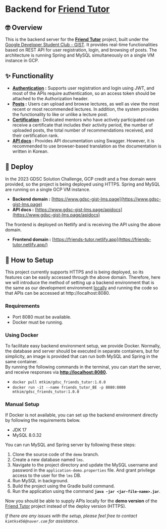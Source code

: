 # Backend for [Friend Tutor](https://github.com/GDSC-GIST/friends-tutor)


## 🤓 Overview



This is the backend server for the **[Friend Tutor](https://github.com/GDSC-GIST/friends-tutor)** project, built under the [Google Developer Student Club - GIST](https://gdsc.community.dev/gwangju-institute-of-science-and-technology/). It provides real-time functionalities based on REST API for user registration, login, and browsing of posts. The architecture is running Spring and MySQL simultaneously on a single VM instance in GCP.

## ✨ Functionality


- **<U>Authentication</U> :** Supports user registration and login using JWT, and most of the APIs require authentication, so an access token should be attached to the Authorization header.
- **<U>Posts</U> :** Users can upload and browse lectures, as well as view the most recent or most recommended lectures. In addition, the system provides the functionality to like or unlike a lecture post.
- **<U>Certification</U> :** Dedicated mentors who have actively participated can receive a certificate that includes their activity period, the number of uploaded posts, the total number of recommendations received, and their certification rank.
- **<U>API docs</U> :** Provides API documentation using Swagger. However, it is recommended to use browser-based translation as the documentation is written in Korean.

## 🏃‍ Deploy

In the 2023 GDSC Solution Challenge, GCP credit and a free domain were provided, so the project is being deployed using HTTPS. Spring and MySQL are running on a single GCP VM instance.

- **Backend domain :** [https://www.gdsc-gist-lms.page](https://www.gdsc-gist-lms.page)
- **API docs :** [https://www.gdsc-gist-lms.page/apidocs](https://www.gdsc-gist-lms.page/apidocs)

The frontend is deployed on Netlify and is receiving the API using the above domain.

- **Frontend domain :** [https://friends-tutor.netlify.app](https://friends-tutor.netlify.app/)


## 🔧 How to Setup
This project currently supports HTTPS and is being deployed, so its features can be easily accessed through the above domain. Therefore, here we will introduce the method of setting up a backend environment that is the same as our development environment <u>locally</u> and running the code so that APIs can be accessed at http://localhost:8080.

### Requirements
- Port 8080 must be available.
- Docker must be running.
### Using Docker

To facilitate easy backend environment setup, we provide Docker. Normally, the database and server should be executed in separate containers, but for simplicity, an image is provided that can run both MySQL and Spring in the same container.   
By running the following commands in the terminal, you can start the server, and receive responses via **[http://localhost:8080](http://localhost:8080/).**

- `docker pull mtkim/gdsc_friends_tutor:1.0.0`
- `docker run -it --name friends_tutor_BE -p 8080:8080 mtkim/gdsc_friends_tutor:1.0.0`

### Manual Setup

If Docker is not available, you can set up the backend environment directly by following the requirements below.

- JDK 17
- MySQL 8.0.32

You can run MySQL and Spring server by following these steps:

1. Clone the source code of the `demo` branch.
2. Create a new database named `lms`.
3. Navigate to the project directory and update the MySQL username and password in the `application-demo.properties` file. And grant privilege access to the user for the `lms` DB.
4. Run MySQL in background.
5. Build the project using the Gradle build command.
6. Run the application using the command **`java -jar <jar-file-name>.jar`**.
   
Now you should be able to supply APIs locally for the **demo version** of the [Friend Tutor](https://github.com/2ood/friend-mentor-frontend) project instead of the deploy version (HTTPS).

<i>If there are any issues with the setup, please feel free to contact `kimtks456@naver.com` for assistance.</i>
